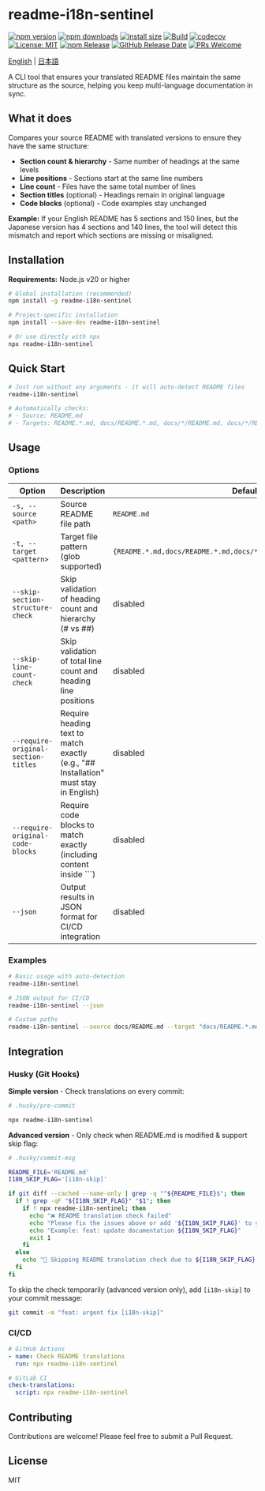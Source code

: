 # readme-i18n-sentinel

[![npm version](https://img.shields.io/npm/v/readme-i18n-sentinel.svg)](https://www.npmjs.com/package/readme-i18n-sentinel)
[![npm downloads](https://img.shields.io/npm/dm/readme-i18n-sentinel.svg)](https://www.npmjs.com/package/readme-i18n-sentinel)
[![install size](https://packagephobia.com/badge?p=readme-i18n-sentinel)](https://packagephobia.com/result?p=readme-i18n-sentinel)
[![Build](https://github.com/sugurutakahashi-1234/readme-i18n-sentinel/actions/workflows/ci-push-main.yml/badge.svg)](https://github.com/sugurutakahashi-1234/readme-i18n-sentinel/actions/workflows/ci-push-main.yml)
[![codecov](https://codecov.io/gh/sugurutakahashi-1234/readme-i18n-sentinel/graph/badge.svg)](https://codecov.io/gh/sugurutakahashi-1234/readme-i18n-sentinel)
[![License: MIT](https://img.shields.io/badge/License-MIT-yellow.svg)](https://opensource.org/licenses/MIT)
[![npm Release](https://github.com/sugurutakahashi-1234/readme-i18n-sentinel/actions/workflows/cd-npm-release.yml/badge.svg)](https://github.com/sugurutakahashi-1234/readme-i18n-sentinel/actions/workflows/cd-npm-release.yml)
[![GitHub Release Date](https://img.shields.io/github/release-date/sugurutakahashi-1234/readme-i18n-sentinel)](https://github.com/sugurutakahashi-1234/readme-i18n-sentinel/releases)
[![PRs Welcome](https://img.shields.io/badge/PRs-welcome-brightgreen.svg)](https://github.com/sugurutakahashi-1234/readme-i18n-sentinel/pulls)

[English](README.md) | [日本語](README.ja.md)

A CLI tool that ensures your translated README files maintain the same structure as the source, helping you keep multi-language documentation in sync.

## What it does

Compares your source README with translated versions to ensure they have the same structure:
- **Section count & hierarchy** - Same number of headings at the same levels
- **Line positions** - Sections start at the same line numbers
- **Line count** - Files have the same total number of lines
- **Section titles** (optional) - Headings remain in original language
- **Code blocks** (optional) - Code examples stay unchanged

**Example:** If your English README has 5 sections and 150 lines, but the Japanese version has 4 sections and 140 lines, the tool will detect this mismatch and report which sections are missing or misaligned.

## Installation

**Requirements:** Node.js v20 or higher

```bash
# Global installation (recommended)
npm install -g readme-i18n-sentinel

# Project-specific installation
npm install --save-dev readme-i18n-sentinel

# Or use directly with npx
npx readme-i18n-sentinel
```

## Quick Start

```bash
# Just run without any arguments - it will auto-detect README files
readme-i18n-sentinel

# Automatically checks:
# - Source: README.md
# - Targets: README.*.md, docs/README.*.md, docs/*/README.md, docs/*/README.*.md
```

## Usage

### Options

| Option                              | Description                                                                          | Default                                                              |
| ----------------------------------- | ------------------------------------------------------------------------------------ | -------------------------------------------------------------------- |
| `-s, --source <path>`               | Source README file path                                                              | `README.md`                                                          |
| `-t, --target <pattern>`            | Target file pattern (glob supported)                                                 | `{README.*.md,docs/README.*.md,docs/*/README.md,docs/*/README.*.md}` |
| `--skip-section-structure-check`    | Skip validation of heading count and hierarchy (# vs ##)                             | disabled                                                             |
| `--skip-line-count-check`           | Skip validation of total line count and heading line positions                       | disabled                                                             |
| `--require-original-section-titles` | Require heading text to match exactly (e.g., "## Installation" must stay in English) | disabled                                                             |
| `--require-original-code-blocks`    | Require code blocks to match exactly (including content inside ```)                  | disabled                                                             |
| `--json`                            | Output results in JSON format for CI/CD integration                                  | disabled                                                             |

### Examples

```bash
# Basic usage with auto-detection
readme-i18n-sentinel

# JSON output for CI/CD
readme-i18n-sentinel --json

# Custom paths
readme-i18n-sentinel --source docs/README.md --target "docs/README.*.md"
```

## Integration

### Husky (Git Hooks)

**Simple version** - Check translations on every commit:
```bash
# .husky/pre-commit

npx readme-i18n-sentinel
```

**Advanced version** - Only check when README.md is modified & support skip flag:
```bash
# .husky/commit-msg

README_FILE='README.md'
I18N_SKIP_FLAG='[i18n-skip]'

if git diff --cached --name-only | grep -q "^${README_FILE}$"; then
  if ! grep -qF "${I18N_SKIP_FLAG}" "$1"; then
    if ! npx readme-i18n-sentinel; then
      echo "❌ README translation check failed"
      echo "Please fix the issues above or add '${I18N_SKIP_FLAG}' to your commit message to skip this check."
      echo "Example: feat: update documentation ${I18N_SKIP_FLAG}"
      exit 1
    fi
  else
    echo "📖 Skipping README translation check due to ${I18N_SKIP_FLAG} flag"
  fi
fi
```

To skip the check temporarily (advanced version only), add `[i18n-skip]` to your commit message:
```bash
git commit -m "feat: urgent fix [i18n-skip]"
```

### CI/CD

```yaml
# GitHub Actions
- name: Check README translations
  run: npx readme-i18n-sentinel

# GitLab CI
check-translations:
  script: npx readme-i18n-sentinel
```

## Contributing

Contributions are welcome! Please feel free to submit a Pull Request.

## License

MIT
